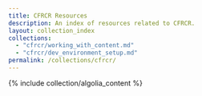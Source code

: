 ```yaml
---
title: CFRCR Resources
description: An index of resources related to CFRCR.
layout: collection_index
collections:
  - "cfrcr/working_with_content.md"
  - "cfrcr/dev_environment_setup.md"
permalink: /collections/cfrcr/
---
```

{% include collection/algolia_content %}
